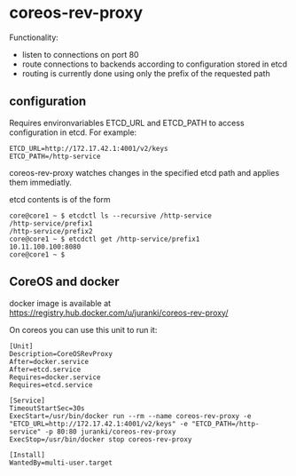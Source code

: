 coreos-rev-proxy
================

Functionality:

 - listen to connections on port 80
 - route connections to backends according to configuration stored in etcd
 - routing is currently done using only the prefix of the requested path

configuration
-------------

Requires environvariables ETCD_URL and ETCD_PATH to access configuration in etcd. For example:

```
ETCD_URL=http://172.17.42.1:4001/v2/keys
ETCD_PATH=/http-service
```

coreos-rev-proxy watches changes in the specified etcd path and applies them immediatly.

etcd contents is of the form

```
core@core1 ~ $ etcdctl ls --recursive /http-service
/http-service/prefix1
/http-service/prefix2
core@core1 ~ $ etcdctl get /http-service/prefix1
10.11.100.100:8080
core@core1 ~ $
```

CoreOS and docker
-----------------

docker image is available at https://registry.hub.docker.com/u/juranki/coreos-rev-proxy/

On coreos you can use this unit to run it:

```
[Unit]
Description=CoreOSRevProxy
After=docker.service
After=etcd.service
Requires=docker.service
Requires=etcd.service

[Service]
TimeoutStartSec=30s
ExecStart=/usr/bin/docker run --rm --name coreos-rev-proxy -e "ETCD_URL=http://172.17.42.1:4001/v2/keys" -e "ETCD_PATH=/http-service" -p 80:80 juranki/coreos-rev-proxy
ExecStop=/usr/bin/docker stop coreos-rev-proxy

[Install]
WantedBy=multi-user.target
```
